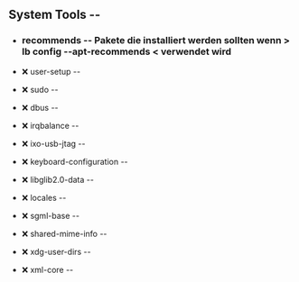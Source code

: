 ##  System Tools  --

- ###  recommends  -- Pakete die installiert werden sollten wenn > lb config --apt-recommends < verwendet wird

- :x:  user-setup  --
- :x:  sudo  --

- :x:  dbus  --
- :x:  irqbalance  --
- :x:  ixo-usb-jtag  --
- :x:  keyboard-configuration  --
- :x:  libglib2.0-data  --
- :x:  locales  --
- :x:  sgml-base  --
- :x:  shared-mime-info  --
- :x:  xdg-user-dirs  --
- :x:  xml-core  --
